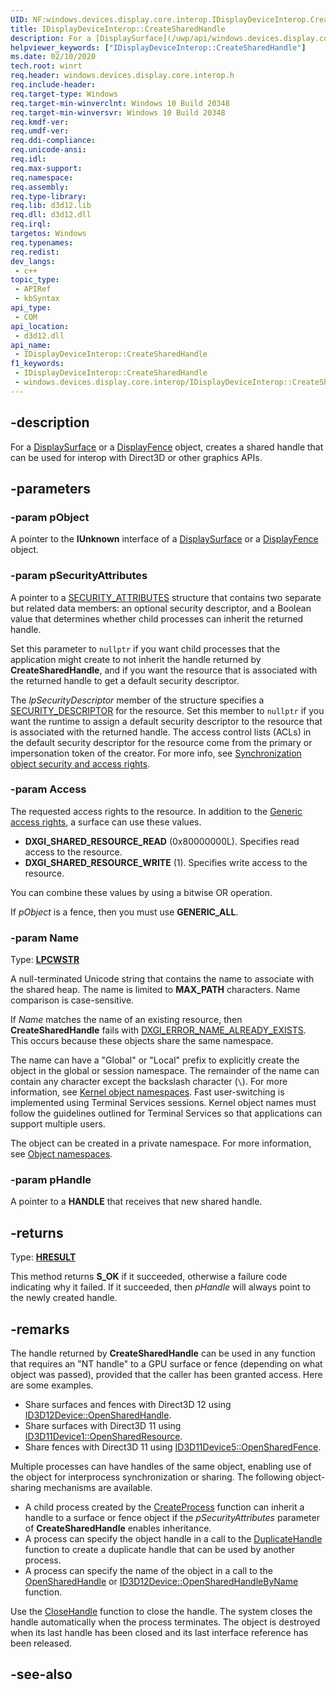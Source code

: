 ```yaml
---
UID: NF:windows.devices.display.core.interop.IDisplayDeviceInterop.CreateSharedHandle
title: IDisplayDeviceInterop::CreateSharedHandle
description: For a [DisplaySurface](/uwp/api/windows.devices.display.core.displaysurface) or a [DisplayFence](/uwp/api/windows.devices.display.core.displayfence) object, creates a shared handle that can be used for interop with Direct3D or other graphics APIs.
helpviewer_keywords: ["IDisplayDeviceInterop::CreateSharedHandle"]
ms.date: 02/10/2020
tech.root: winrt
req.header: windows.devices.display.core.interop.h
req.include-header: 
req.target-type: Windows
req.target-min-winverclnt: Windows 10 Build 20348
req.target-min-winversvr: Windows 10 Build 20348
req.kmdf-ver: 
req.umdf-ver: 
req.ddi-compliance: 
req.unicode-ansi: 
req.idl: 
req.max-support: 
req.namespace: 
req.assembly: 
req.type-library: 
req.lib: d3d12.lib
req.dll: d3d12.dll
req.irql: 
targetos: Windows
req.typenames: 
req.redist: 
dev_langs:
 - c++
topic_type:
 - APIRef
 - kbSyntax
api_type:
 - COM
api_location:
 - d3d12.dll
api_name:
 - IDisplayDeviceInterop::CreateSharedHandle
f1_keywords:
 - IDisplayDeviceInterop::CreateSharedHandle
 - windows.devices.display.core.interop/IDisplayDeviceInterop::CreateSharedHandle
---
```


## -description

For a [DisplaySurface](/uwp/api/windows.devices.display.core.displaysurface) or a [DisplayFence](/uwp/api/windows.devices.display.core.displayfence) object, creates a shared handle that can be used for interop with Direct3D or other graphics APIs.

## -parameters

### -param pObject

A pointer to the **IUnknown** interface of a [DisplaySurface](/uwp/api/windows.devices.display.core.displaysurface) or a [DisplayFence](/uwp/api/windows.devices.display.core.displayfence) object.

### -param pSecurityAttributes

A pointer to a [SECURITY_ATTRIBUTES](/previous-versions/windows/desktop/legacy/aa379560(v=vs.85)) structure that contains two separate but related data members: an optional security descriptor, and a Boolean value that determines whether child processes can inherit the returned handle.

Set this parameter to `nullptr` if you want child processes that the application might create to not inherit the handle returned by **CreateSharedHandle**, and if you want the resource that is associated with the returned handle to get a default security descriptor.

The *lpSecurityDescriptor* member of the structure specifies a [SECURITY_DESCRIPTOR](../winnt/ns-winnt-security_descriptor.md) for the resource. Set this member to `nullptr` if you want the runtime to assign a default security descriptor to the resource that is associated with the returned handle. The access control lists (ACLs) in the default security descriptor for the resource come from the primary or impersonation token of the creator. For more info, see [Synchronization object security and access rights](/windows/win32/sync/synchronization-object-security-and-access-rights).

### -param Access

The requested access rights to the resource. In addition to the [Generic access rights](/windows/win32/secauthz/generic-access-rights), a surface can use these values.

- **DXGI_SHARED_RESOURCE_READ** (0x80000000L). Specifies read access to the resource.
- **DXGI_SHARED_RESOURCE_WRITE** (1). Specifies write access to the resource.

You can combine these values by using a bitwise OR operation.

If *pObject* is a fence, then you must use **GENERIC_ALL**.

### -param Name

Type: **[LPCWSTR](/windows/win32/winprog/windows-data-types)**

A null-terminated Unicode string that contains the name to associate with the shared heap. The name is limited to **MAX_PATH** characters. Name comparison is case-sensitive.

If *Name* matches the name of an existing resource, then **CreateSharedHandle** fails with [DXGI_ERROR_NAME_ALREADY_EXISTS](/windows/win32/direct3ddxgi/dxgi-error). This occurs because these objects share the same namespace.

The name can have a "Global\" or "Local\" prefix to explicitly create the object in the global or session namespace. The remainder of the name can contain any character except the backslash character (`\`). For more information, see [Kernel object namespaces](/windows/win32/termserv/kernel-object-namespaces). Fast user-switching is implemented using Terminal Services sessions. Kernel object names must follow the guidelines outlined for Terminal Services so that applications can support multiple users.            

The object can be created in a private namespace. For more information, see [Object namespaces](/windows/win32/sync/object-namespaces).

### -param pHandle

A pointer to a **HANDLE** that receives that new shared handle.

## -returns

Type: **[HRESULT](/windows/win32/com/structure-of-com-error-codes)**

This method returns **S_OK** if it succeeded, otherwise a failure code indicating why it failed. If it succeeded, then *pHandle* will always point to the newly created handle.

## -remarks

The handle returned by **CreateSharedHandle** can be used in any function that requires an "NT handle" to a GPU surface or fence (depending on what object was passed), provided that the caller has been granted access. Here are some examples.

* Share surfaces and fences with Direct3D 12 using [ID3D12Device::OpenSharedHandle](../d3d12/nf-d3d12-id3d12device-opensharedhandle.md).
* Share surfaces with Direct3D 11 using [ID3D11Device1::OpenSharedResource](../d3d11_1/nf-d3d11_1-id3d11device1-opensharedresource1.md).
* Share fences with Direct3D 11 using [ID3D11Device5::OpenSharedFence](../d3d11_4/nf-d3d11_4-id3d11device5-opensharedfence.md).

Multiple processes can have handles of the same object, enabling use of the object for interprocess synchronization or sharing. The following object-sharing mechanisms are available.

* A child process created by the [CreateProcess](../processthreadsapi/nf-processthreadsapi-createprocessa.md) function can inherit a handle to a surface or fence object if the *pSecurityAttributes* parameter of **CreateSharedHandle** enables inheritance.
* A process can specify the object handle in a call to the [DuplicateHandle](../handleapi/nf-handleapi-duplicatehandle.md) function to create a duplicate handle that can be used by another process.
* A process can specify the name of the object in a call to the [OpenSharedHandle](nf-windows-devices-display-core-interop-idisplaydeviceinterop-opensharedhandle.md) or [ID3D12Device::OpenSharedHandleByName](../d3d12/nf-d3d12-id3d12device-opensharedhandlebyname.md) function.

Use the [CloseHandle](../handleapi/nf-handleapi-closehandle.md) function to close the handle. The system closes the handle automatically when the process terminates. The object is destroyed when its last handle has been closed and its last interface reference has been released.

## -see-also
